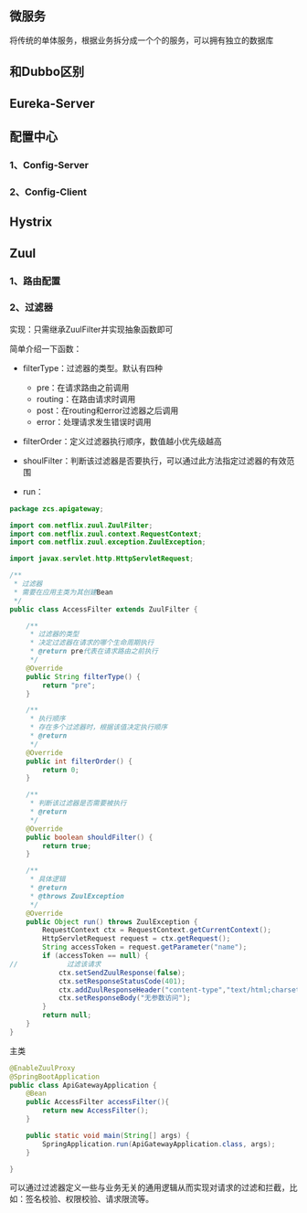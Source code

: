

## 微服务

将传统的单体服务，根据业务拆分成一个个的服务，可以拥有独立的数据库

## 和Dubbo区别



## Eureka-Server

## 配置中心

### 1、Config-Server



### 2、Config-Client



## Hystrix





## Zuul

### 1、路由配置

### 2、过滤器

实现：只需继承ZuulFilter并实现抽象函数即可

简单介绍一下函数：

- filterType：过滤器的类型。默认有四种
  - pre：在请求路由之前调用
  - routing：在路由请求时调用
  - post：在routing和error过滤器之后调用
  - error：处理请求发生错误时调用

- filterOrder：定义过滤器执行顺序，数值越小优先级越高
- shoulFilter：判断该过滤器是否要执行，可以通过此方法指定过滤器的有效范围
- run：

```java
package zcs.apigateway;

import com.netflix.zuul.ZuulFilter;
import com.netflix.zuul.context.RequestContext;
import com.netflix.zuul.exception.ZuulException;

import javax.servlet.http.HttpServletRequest;

/**
 * 过滤器
 * 需要在应用主类为其创建Bean
 */
public class AccessFilter extends ZuulFilter {

    /**
     * 过滤器的类型
     * 决定过滤器在请求的哪个生命周期执行
     * @return pre代表在请求路由之前执行
     */
    @Override
    public String filterType() {
        return "pre";
    }

    /**
     * 执行顺序
     * 存在多个过滤器时，根据该值决定执行顺序
     * @return
     */
    @Override
    public int filterOrder() {
        return 0;
    }

    /**
     * 判断该过滤器是否需要被执行
     * @return
     */
    @Override
    public boolean shouldFilter() {
        return true;
    }

    /**
     * 具体逻辑
     * @return
     * @throws ZuulException
     */
    @Override
    public Object run() throws ZuulException {
        RequestContext ctx = RequestContext.getCurrentContext();
        HttpServletRequest request = ctx.getRequest();
        String accessToken = request.getParameter("name");
        if (accessToken == null) {
//            过滤该请求
            ctx.setSendZuulResponse(false);
            ctx.setResponseStatusCode(401);
            ctx.addZuulResponseHeader("content-type","text/html;charset=utf-8");
            ctx.setResponseBody("无参数访问");
        }
        return null;
    }
}

```

主类

```java
@EnableZuulProxy
@SpringBootApplication
public class ApiGatewayApplication {
    @Bean
    public AccessFilter accessFilter(){
        return new AccessFilter();
    }

    public static void main(String[] args) {
        SpringApplication.run(ApiGatewayApplication.class, args);
    }

}
```

可以通过过滤器定义一些与业务无关的通用逻辑从而实现对请求的过滤和拦截，比如：签名校验、权限校验、请求限流等。